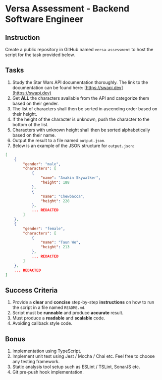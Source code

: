 # Versa Assessment - Backend Software Engineer

## Instruction

Create a public repository in GitHub named `versa-assessment` to host the script for the task provided below.

## Tasks

1. Study the Star Wars API documentation thoroughly. The link to the documentation can be found here: [https://swapi.dev](https://swapi.dev)
2. Get **ALL** the characters available from the API and categorize them based on their gender.
3. The list of characters shall then be sorted in ascending order based on their height.
4. If the height of the character is unknown, push the character to the bottom of the list.
5. Characters with unknown height shall then be sorted alphabetically based on their name.
6. Output the result to a file named `output.json`.
7. Below is an example of the JSON structure for `output.json`:

```json
[
	{
		"gender": "male",
		"characters": [
			{
				"name": "Anakin Skywalker",
				"height": 188
			},
			{
				"name": "Chewbacca",
				"height": 228
			},
			... REDACTED
		]
	},
	{
		"gender": "female",
		"characters": [
			{
				"name": "Taun We",
				"height": 213
			},
			... REDACTED
		]
	},
	... REDACTED
]

```

## Success Criteria

1. Provide a **clear** and **concise** step-by-step **instructions** on how to run the script in a file named `README.md`.
2. Script must be **runnable** and produce **accurate** result.
3. Must produce a **readable** and **scalable** code.
4. Avoiding callback style code.

## Bonus

1. Implementation using TypeScript.
2. Implement unit test using Jest / Mocha / Chai etc. Feel free to choose any testing framework.
3. Static analysis tool setup such as ESLint / TSLint, SonarJS etc.
4. Git pre-push hook implementation.
